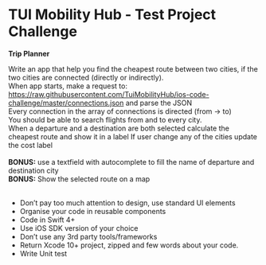 # TUI Mobility Hub - Test Project Challenge

**Trip Planner**

Write an app that help you find the cheapest route between two cities, if the two cities are connected (directly or indirectly).<br>
When app starts, make a request to: https://raw.githubusercontent.com/TuiMobilityHub/ios-code-challenge/master/connections.json and parse the JSON<br> 
Every connection in the array of connections is directed (from -> to)<br>
You should be able to search flights from and to every city.<br>
When a departure and a destination are both selected calculate the cheapest route and show it in a label
If user change any of the cities update the cost label
<br><br>
**BONUS:** use a textfield with autocomplete to fill the name of departure and destination city<br>
**BONUS:** Show the selected route on a map<br><br>

- Don’t pay too much attention to design, use standard UI elements
- Organise your code in reusable components
- Code in Swift 4+ 
- Use iOS SDK version of your choice
- Don’t use any 3rd party tools/frameworks 
- Return Xcode 10+ project, zipped and few words about your code. 
- Write Unit test

